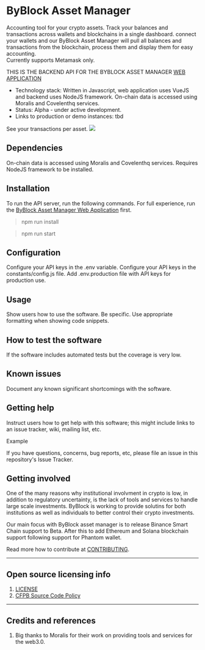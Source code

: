 # ByBlock Asset Manager

Accounting tool for your crypto assets. Track your balances and transactions across wallets and blockchains in a single dashboard.
connect your wallets and our ByBlock Asset Manager will pull all balances and transactions from the blockchain, process them and display them for easy accounting.    
Currently supports Metamask only.

THIS IS THE BACKEND API FOR THE BYBLOCK ASSET MANAGER [WEB APPLICATION](https://github.com/ByBlock-Finance/asset-manager-web)

  - Technology stack: Written in Javascript, web application uses VueJS and backend uses NodeJS framework. On-chain data is accessed using Moralis and Covelenthq services.
  - Status:  Alpha - under active development.
  - Links to production or demo instances: tbd


See your transactions per asset.
![](https://drive.google.com/file/d/1JnwChDk4hAMumA9NZ4Zb5DqVFQGwfxOq)


## Dependencies
On-chain data is accessed using Moralis and Covelenthq services.
Requires NodeJS framework to be installed.

## Installation
To run the API server, run the following commands. For full experience, run the [ByBlock Asset Manager Web Application](https://github.com/ByBlock-Finance/asset-manager-web) first.
> npm run install

> npm run start

## Configuration
Configure your API keys in the .env variable.
Configure your API keys in the constants/config.js file.
Add .env.production file with API keys for production use.


## Usage

Show users how to use the software.
Be specific.
Use appropriate formatting when showing code snippets.

## How to test the software
If the software includes automated tests but the coverage is very low.

## Known issues

Document any known significant shortcomings with the software.

## Getting help

Instruct users how to get help with this software; this might include links to an issue tracker, wiki, mailing list, etc.

Example

If you have questions, concerns, bug reports, etc, please file an issue in this repository's Issue Tracker.

## Getting involved

One of the many reasons why institutional involvment in crypto is low, in addition to regulatory uncertainty, is the lack of tools and services to handle large scale investments.
ByBlock is working to provide solutins for both institutions as well as individuals to better control their crypto investments. 

Our main focus with ByBlock asset manager is to release Binance Smart Chain support to Beta. After this to add Ethereum and Solana blockchain support following support for Phantom wallet.

Read more how to contribute at [CONTRIBUTING](CONTRIBUTING.md).


----

## Open source licensing info
1. [LICENSE](LICENSE)
2. [CFPB Source Code Policy](https://github.com/cfpb/source-code-policy/)


----

## Credits and references

1. Big thanks to Moralis for their work on providing tools and services for the web3.0. 